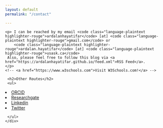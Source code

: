 ```yaml
---
layout: default
permalink: "/contact"

---
```

<head>
       <!-- Global site tag (gtag.js) - Google Analytics -->
<script async src="https://www.googletagmanager.com/gtag/js?id=G-DB1B8K61SV"></script>
<script>
  window.dataLayer = window.dataLayer || [];
  function gtag(){dataLayer.push(arguments);}
  gtag('js', new Date());

  gtag('config', 'G-DB1B8K61SV');
</script>
</head>


<div class="col-md-10">

    <p> I can be reached by my email <code class="language-plaintext highlighter-rouge">ardalanhayatifar</code> [at] <code class="language-plaintext highlighter-rouge">gmail.com</code> or
        <code class="language-plaintext highlighter-rouge">ardalan.hayatifar</code> [at] <code class="language-plaintext highlighter-rouge">usask.ca</code>
     Also, please feel free to follow this blog via <a href="https://ardalanhayatifar.github.io/feed.xml">RSS Feed</a>.  
    </p>
    <!-- <a href="https://www.w3schools.com">Visit W3Schools.com!</a> -->

     <h2>Other Routes</h2>
     <ul>
<li> <a href="https://orcid.org/0000-0002-7884-6917">ORCID</a> </li>
<li> <a href="https://www.researchgate.net/profile/Ardalan_Hayatifar">Researchgate</a> </li>
<li> <a href="https://www.linkedin.com/in/ardalanhf/">Linkedin</a> </li>
<li> <a href="https://twitter.com/Ardalanhfar">Twitter</a> </li>






     </ul>
    </div>
   
